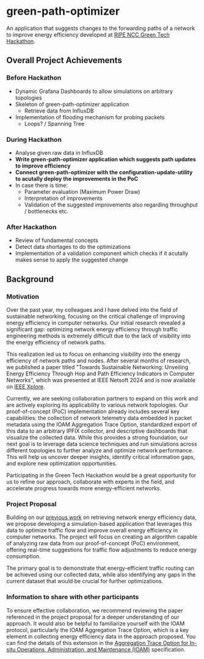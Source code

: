# green-path-optimizer

An application that suggests changes to the forwarding paths of a network to improve energy efficiency developed at [RIPE NCC Green Tech Hackathon](https://labs.ripe.net/author/becha/announcing-the-green-tech-hackathon/).

## Overall Project Achievements

### Before Hackathon

- Dynamic Grafana Dashboards to allow simulations on arbitrary topologies
- Skeleton of green-path-optimizer application
  - Retrieve data from InfluxDB
- Implementation of flooding mechanism for probing packets
  - Loops? / Spanning Tree

### During Hackathon
- Analyse given raw data in InfluxDB
- **Write green-path-optimizer application which suggests path updates to improve efficiency**
- **Connect green-path-optimizer with the configuration-update-utility to acutally deploy the improvements in the PoC**
- In case there is time:
  - Parameter evaluation (Maximum Power Draw)
  - Interpretation of improvements
  - Validation of the suggested improvements also regarding throughput / bottlenecks etc.

### After Hackathon

- Review of fundamental concepts
- Detect data shortages to do the optimizations
- Implementation of a validation component which checks if it acutally makes sense to apply the suggested change

## Background

### Motivation

Over the past year, my colleagues and I have delved into the field of sustainable networking, focusing on the critical challenge of improving energy efficiency in computer networks.
Our initial research revealed a significant gap: optimizing network energy efficiency through traffic engineering methods is extremely difficult due to the lack of visibility into the energy efficiency of network paths.

This realization led us to focus on enhancing visibility into the energy efficiency of network paths and nodes.
After several months of research, we published a paper titled "Towards Sustainable Networking: Unveiling Energy Efficiency Through Hop and Path Efficiency Indicators in Computer Networks", which was presented at IEEE Netsoft 2024 and is now available on [IEEE Xplore](https://ieeexplore.ieee.org/document/10588907).

Currently, we are seeking collaboration partners to expand on this work and are actively exploring its applicability to various network topologies.
Our proof-of-concept (PoC) implementation already includes several key capabilities: the collection of network telemetry data embedded in packet metadata using the IOAM Aggregation Trace Option, standardized export of this data to an arbitrary IPFIX collector, and descriptive dashboards that visualize the collected data.
While this provides a strong foundation, our next goal is to leverage data science techniques and run simulations across different topologies to further analyze and optimize network performance.
This will help us uncover deeper insights, identify critical information gaps, and explore new optimization opportunities.

Participating in the Green Tech Hackathon would be a great opportunity for us to refine our approach, collaborate with experts in the field, and accelerate progress towards more energy-efficient networks.

### Project Proposal

Building on our [previous work](https://ieeexplore.ieee.org/document/10588907) on retrieving network energy efficiency data, we propose developing a simulation-based application that leverages this data to optimize traffic flow and improve overall energy efficiency in computer networks.
The project will focus on creating an algorithm capable of analyzing raw data from our proof-of-concept (PoC) environment, offering real-time suggestions for traffic flow adjustments to reduce energy consumption.

The primary goal is to demonstrate that energy-efficient traffic routing can be achieved using our collected data, while also identifying any gaps in the current dataset that would be crucial for further optimizations.

### Information to share with other participants
To ensure effective collaboration, we recommend reviewing the paper referenced in the project proposal for a deeper understanding of our approach.
It would also be helpful to familiarize yourself with the IOAM protocol, particularly the IOAM Aggregation Trace Option, which is a key element in collecting energy efficiency data in the approach proposed.
You can find the details of this extension in the [Aggregation Trace Option for In-situ Operations, Administration, and Maintenance (IOAM)](https://datatracker.ietf.org/doc/draft-cxx-ippm-ioamaggr/02/) specification.
